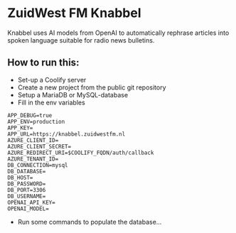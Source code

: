 # ZuidWest FM Knabbel
Knabbel uses AI models from OpenAI to automatically rephrase articles into spoken language suitable for radio news bulletins.

## How to run this:
- Set-up a Coolify server
- Create a new project from the public git repository
- Setup a MariaDB or MySQL-database
- Fill in the env variables
  
```
APP_DEBUG=true
APP_ENV=production
APP_KEY=
APP_URL=https://knabbel.zuidwestfm.nl
AZURE_CLIENT_ID=
AZURE_CLIENT_SECRET=
AZURE_REDIRECT_URI=$COOLIFY_FQDN/auth/callback
AZURE_TENANT_ID=
DB_CONNECTION=mysql
DB_DATABASE=
DB_HOST=
DB_PASSWORD=
DB_PORT=3306
DB_USERNAME=
OPENAI_API_KEY=
OPENAI_MODEL=
```

- Run some commands to populate the database...
